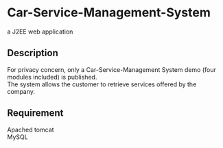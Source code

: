 # Car-Service-Management-System
a J2EE web application

## Description
For privacy concern, only a Car-Service-Management System demo (four modules included) is published. <br>
The system allows the customer to retrieve services offered by the company.

## Requirement
Apached tomcat<br>
MySQL
